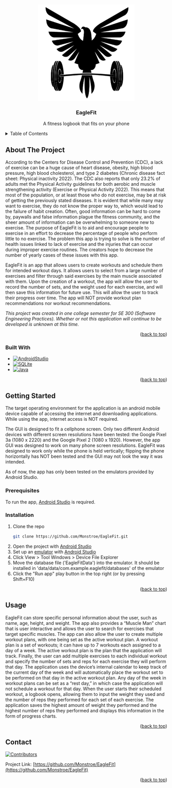 <a name="readme-top"></a>



<!-- PROJECT LOGO -->
<br />
<div align="center">
  <a href="https://github.com/Monstroe/EagleFit">
    <img src="images/logo.png" alt="Logo" width="300" height="300">
  </a>

<h3 align="center">EagleFit</h3>

  <p align="center">
    A fitness logbook that fits on your phone
    <br />
    <!--<a href="https://github.com/Monstroe/EagleFit">View Demo</a>-->
  </p>
</div>



<!-- TABLE OF CONTENTS -->
<details>
  <summary>Table of Contents</summary>
  <ol>
    <li>
      <a href="#about-the-project">About The Project</a>
      <ul>
        <li><a href="#built-with">Built With</a></li>
      </ul>
    </li>
    <li>
      <a href="#getting-started">Getting Started</a>
      <ul>
        <li><a href="#prerequisites">Prerequisites</a></li>
        <li><a href="#installation">Installation</a></li>
      </ul>
    </li>
    <li><a href="#usage">Usage</a></li>
    <li><a href="#contact">Contact</a></li>
    <!--<li><a href="#acknowledgments">Acknowledgments</a></li>-->
  </ol>
</details>



<!-- ABOUT THE PROJECT -->
## About The Project

<!--[![Product Name Screen Shot][product-screenshot]]()-->

 According to the Centers for Disease Control and Prevention (CDC), a lack of exercise can be a huge cause of heart disease, obesity, high blood pressure, high blood cholesterol, and type 2 diabetes (Chronic disease fact sheet: Physical inactivity 2022). The CDC also reports that only 23.2% of adults met the Physical Activity guidelines for both aerobic and muscle strengthening activity (Exercise or Physical Activity 2022). This means that most of the population, or at least those who do not exercise, may be at risk of getting the previously stated diseases. It is evident that while many may want to exercise, they do not know the proper way to, which would lead to the failure of habit creation. Often, good information can be hard to come by, paywalls and false information plague the fitness community, and the sheer amount of information can be overwhelming to someone new to exercise. The purpose of EagleFit is to aid and encourage people to exercise in an effort to decrease the percentage of people who perform little to no exercise. The problem this app is trying to solve is the number of health issues linked to lack of exercise and the injuries that can occur during improper exercise routines. The creators hope to decrease the number of yearly cases of these issues with this app.

EagleFit is an app that allows users to create workouts and schedule them for intended workout days. It allows users to select from a large number of exercises and filter through said exercises by the main muscle associated with them. Upon the creation of a workout, the app will allow the user to record the number of sets, and the weight used for each exercise, and will then save this information for future use. This will allow the user to track their progress over time. The app will NOT provide workout plan recommendations nor workout recommendations.

_This project was created in one college semester for SE 300 (Software Engineering Practices). Whether or not this application will continue to be developed is unknown at this time._

<p align="right">(<a href="#readme-top">back to top</a>)</p>



### Built With

* [![AndroidStudio][AndroidStudio.com]][AndroidStudio-url]
* [![SQLite][SQLite.com]][SQLite-url]
* [![Java][Java.com]][Java-url]

<p align="right">(<a href="#readme-top">back to top</a>)</p>



<!-- GETTING STARTED -->
## Getting Started

The target operating environment for the application is an android mobile device capable of accessing the internet and downloading applications. While using the app, internet access is NOT required.

The GUI is designed to fit a cellphone screen. Only two different Android devices with different screen resolutions have been tested: the Google Pixel 3a (1080 x 2220) and the Google Pixel 2 (1080 x 1920). However, the app GUI was designed to work on many phone screen resolutions. EagleFit was designed to work only while the phone is held vertically; flipping the phone horizontally has NOT been tested and the GUI may not look the way it was intended. 

As of now, the app has only been tested on the emulators provided by Android Studio.

### Prerequisites

To run the app, [Android Studio][AndroidStudio-url] is required. 

### Installation

1. Clone the repo
   ```sh
   git clone https://github.com/Monstroe/EagleFit.git
   ```
2. Open the project with [Android Studio][AndroidStudio-url]
3. Set up an [emulator](https://developer.android.com/studio/run/emulator) with [Android Studio][AndroidStudio-url]
4. Click View > Tool Windows > Device File Explorer
5. Move the database file ('EagleFitData') into the emulator. It should be installed in 'data/data/com.example.eaglefit/databases' of the emulator
6. Click the "Run app" play button in the top right (or by pressing Shift+F10)

<p align="right">(<a href="#readme-top">back to top</a>)</p>



<!-- USAGE EXAMPLES -->
## Usage

EagleFit can store specific personal information about the user, such as name, age, height, and weight. The app also provides a “Muscle Man” chart that is user interactive and allows the user to search for exercises that target specific muscles. The app can also allow the user to create multiple workout plans, with one being set as the active workout plan. A workout plan is a set of workouts; it can have up to 7 workouts each assigned to a day of a week. The active workout plan is the plan that the application will track. Finally, the user can add multiple exercises to each individual workout and specify the number of sets and reps for each exercise they will perform that day. The application uses the device’s internal calendar to keep track of the current day of the week and will automatically place the workout set to be performed on that day in the active workout plan. Any day of the week in workout plans can be set as a “rest day,” in which case the application will not schedule a workout for that day. When the user starts their scheduled workout, a logbook opens, allowing them to input the weight they used and the number of reps they performed for each set of each exercise. The application saves the highest amount of weight they performed and the highest number of reps they performed and displays this information in the form of progress charts.

<!--_For a video demonstration, please refer to the [Video Demo]()_-->

<p align="right">(<a href="#readme-top">back to top</a>)</p>



<!-- CONTACT -->
## Contact

[![Contributors][contributors-shield]][contributors-url]

Project Link: [https://github.com/Monstroe/EagleFit](https://github.com/Monstroe/EagleFit)

<p align="right">(<a href="#readme-top">back to top</a>)</p>



<!-- ACKNOWLEDGMENTS -->
<!--## Acknowledgments

* []()
* []()
* []()

<p align="right">(<a href="#readme-top">back to top</a>)</p>-->



<!-- MARKDOWN LINKS & IMAGES -->
<!-- https://www.markdownguide.org/basic-syntax/#reference-style-links -->

[contributors-shield]: https://img.shields.io/github/contributors/Monstroe/EagleFit.svg?style=for-the-badge
[contributors-url]: https://github.com/Monstroe/EagleFit/graphs/contributors
[forks-shield]: https://img.shields.io/github/forks/Monstroe/EagleFit.svg?style=for-the-badge
[forks-url]: https://github.com/Monstroe/EagleFit/network/members
[stars-shield]: https://img.shields.io/github/stars/Monstroe/EagleFit.svg?style=for-the-badge
[stars-url]: https://github.com/Monstroe/EagleFit/stargazers
[issues-shield]: https://img.shields.io/github/issues/Monstroe/EagleFit.svg?style=for-the-badge
[issues-url]: https://github.com/Monstroe/EagleFit/issues
[license-shield]: https://img.shields.io/github/license/Monstroe/EagleFit.svg?style=for-the-badge
[license-url]: https://github.com/Monstroe/EagleFit/blob/master/LICENSE.txt
[linkedin-shield]: https://img.shields.io/badge/-LinkedIn-black.svg?style=for-the-badge&logo=linkedin&colorB=555
[linkedin-url]: https://linkedin.com/in/linkedin_username
[product-screenshot]: images/screenshot.png

[AndroidStudio.com]: https://img.shields.io/badge/AndroidStudio-3DDC84?style=for-the-badge&logo=android-studio&logoColor=white
[AndroidStudio-url]: https://developer.android.com/studio/

[SQLite.com]: https://img.shields.io/badge/SQLite-003B57?style=for-the-badge&logo=sqlite&logoColor=white
[SQLite-url]: https://www.sqlite.org/index.html

[Java.com]: https://img.shields.io/badge/Java-f89820?style=for-the-badge&logo=java&logoColor=white
[Java-url]: https://www.java.com/en/
